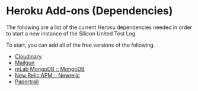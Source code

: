 # Heroku Add-ons (Dependencies)
The following are a list of the current Heroku dependencies needed in order to start a new instance of the Silicon United Test Log.

To start, you can add all of the free versions of the following.
- [Cloudinary](https://elements.heroku.com/addons/cloudinary)
- [Mailgun](https://elements.heroku.com/addons/mailgun)
- [mLab MongoDB :: MongoDB](https://elements.heroku.com/addons/mongolab)
- [New Relic APM :: Newrelic](https://elements.heroku.com/addons/newrelic)
- [Papertrail](https://elements.heroku.com/addons/papertrail)
